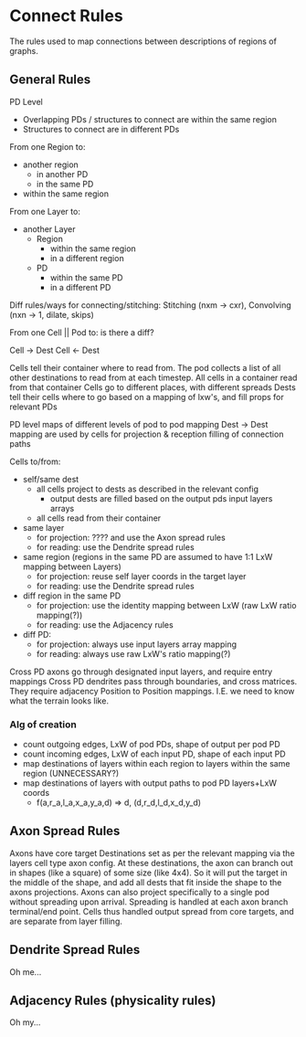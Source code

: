 # Connect Rules

The rules used to map connections between descriptions of regions of graphs.

## General Rules

PD Level

- Overlapping PDs / structures to connect are within the same region
- Structures to connect are in different PDs

From one Region to:

- another region
  - in another PD
  - in the same PD
- within the same region

From one Layer to:

- another Layer
  - Region
    - within the same region
    - in a different region
  - PD
    - within the same PD
    - in a different PD

Diff rules/ways for connecting/stitching: Stitching (nxm -> cxr), Convolving (nxn -> 1, dilate, skips)

From one Cell || Pod to:
is there a diff?

Cell -> Dest
Cell <- Dest

Cells tell their container where to read from. The pod collects a list of all other destinations to read from at each timestep.
All cells in a container read from that container
Cells go to different places, with different spreads
Dests tell their cells where to go based on a mapping of lxw's, and fill props for relevant PDs

PD level maps of different levels of pod to pod mapping
Dest -> Dest mapping are used by cells for projection & reception filling of connection paths

Cells to/from:

- self/same dest
  - all cells project to dests as described in the relevant config
    - output dests are filled based on the output pds input layers arrays
  - all cells read from their container
- same layer
  - for projection: ???? and use the Axon spread rules
  - for reading: use the Dendrite spread rules
- same region (regions in the same PD are assumed to have 1:1 LxW mapping between Layers)
  - for projection: reuse self layer coords in the target layer
  - for reading: use the Dendrite spread rules
- diff region in the same PD
  - for projection: use the identity mapping between LxW (raw LxW ratio mapping(?))
  - for reading: use the Adjacency rules
- diff PD:
  - for projection: always use input layers array mapping
  - for reading: always use raw LxW's ratio mapping(?)

Cross PD axons go through designated input layers, and require entry mappings
Cross PD dendrites pass through boundaries, and cross matrices. They require adjacency Position to Position mappings. I.E. we need to know what the terrain looks like.

### Alg of creation

- count outgoing edges, LxW of pod PDs, shape of output per pod PD
- count incoming edges, LxW of each input PD, shape of each input PD
- map destinations of layers within each region to layers within the same region (UNNECESSARY?)
- map destinations of layers with output paths to pod PD layers+LxW coords
  - f(a,r_a,l_a,x_a,y_a,d) => d, (d,r_d,l_d,x_d,y_d)

## Axon Spread Rules

Axons have core target Destinations set as per the relevant mapping via the layers cell type axon config. At these destinations, the axon can branch out in shapes (like a square) of some size (like 4x4). So it will put the target in the middle of the shape, and add all dests that fit inside the shape to the axons projections. Axons can also project specifically to a single pod without spreading upon arrival. Spreading is handled at each axon branch terminal/end point.
Cells thus handled output spread from core targets, and are separate from layer filling.

## Dendrite Spread Rules

Oh me...

## Adjacency Rules (physicality rules)

Oh my...

